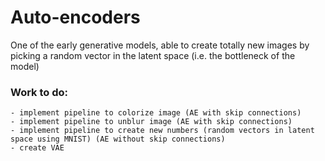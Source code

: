# Auto-encoders

One of the early generative models, able to create totally new images by picking a random vector in the latent space (i.e. the bottleneck of the model) 

### Work to do:
    - implement pipeline to colorize image (AE with skip connections)
    - implement pipeline to unblur image (AE with skip connections)
    - implement pipeline to create new numbers (random vectors in latent space using MNIST) (AE without skip connections)
    - create VAE